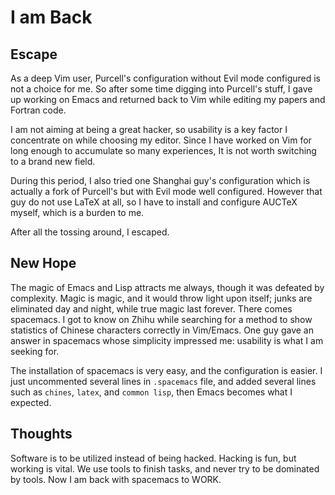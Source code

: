 # I am Back

## Escape

As a deep Vim user, Purcell's configuration without Evil mode configured is not a choice for me.
So after some time digging into Purcell's stuff, I gave up working on Emacs and returned back to Vim
while editing my papers and Fortran code.

I am not aiming at being a great hacker, so usability is a key factor I concentrate on while choosing my
editor. Since I have worked on Vim for long enough to accumulate so many experiences, It is not worth
switching to a brand new field.

During this period, I also tried one Shanghai guy's configuration which is actually a fork of Purcell's
but with Evil mode well configured. However that guy do not use LaTeX at all, so I have to install and configure
AUCTeX myself, which is a burden to me.

After all the tossing around, I escaped.

## New Hope

The magic of Emacs and Lisp attracts me always, though it was defeated by complexity. Magic is magic, and
it would throw light upon itself; junks are eliminated day and night, while true magic last forever.
There comes spacemacs. I got to know on Zhihu while searching for a method to show statistics of Chinese
characters correctly in Vim/Emacs. One guy gave an answer in spacemacs whose simplicity impressed me:
usability is what I am seeking for.

The installation of spacemacs is very easy, and the configuration is easier. I just uncommented several
lines in `.spacemacs` file, and added several lines such as `chines`, `latex`, and `common lisp`, then Emacs
becomes what I expected.

## Thoughts

Software is to be utilized instead of being hacked. Hacking is fun, but working is vital. We use tools to finish
tasks, and never try to be dominated by tools. Now I am back with spacemacs to WORK.
